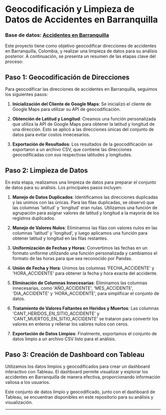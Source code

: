 # Geocodificación y Limpieza de Datos de Accidentes en Barranquilla

### Base de datos: [Accidentes en Barranquilla](https://www.datos.gov.co/Transporte/Accidentalidad-en-Barranquilla/yb9r-2dsi)

Este proyecto tiene como objetivo geocodificar direcciones de accidentes en Barranquilla, Colombia, y realizar una limpieza de datos para su análisis posterior. A continuación, se presenta un resumen de las etapas clave del proceso:

## Paso 1: Geocodificación de Direcciones

Para geocodificar las direcciones de accidentes en Barranquilla, seguimos los siguientes pasos:

1. **Inicialización del Cliente de Google Maps**: Se inicializó el cliente de Google Maps para utilizar su API de geocodificación.

2. **Obtención de Latitud y Longitud**: Creamos una función personalizada que utiliza la API de Google Maps para obtener la latitud y longitud de una dirección. Esto se aplicó a las direcciones únicas del conjunto de datos para evitar costos innecesarios.

3. **Exportación de Resultados**: Los resultados de la geocodificación se exportaron a un archivo CSV, que contiene las direcciones geocodificadas con sus respectivas latitudes y longitudes.

## Paso 2: Limpieza de Datos

En esta etapa, realizamos una limpieza de datos para preparar el conjunto de datos para su análisis. Los principales pasos incluyen:

1. **Manejo de Datos Duplicados**: Identificamos las direcciones duplicadas y las unimos con las únicas. Para las filas duplicadas, se observó que las columnas 'latitud' y 'longitud' eran nulas. Utilizamos una función de agrupación para asignar valores de latitud y longitud a la mayoría de los registros duplicados.

2. **Manejo de Valores Nulos**: Eliminamos las filas con valores nulos en las columnas 'latitud' y 'longitud', y luego aplicamos una función para obtener latitud y longitud en las filas restantes.

3. **Uniformización de Fechas y Horas**: Convertimos las fechas en un formato uniforme utilizando una función personalizada y cambiamos el formato de las horas para que sea reconocido por Pandas.

4. **Unión de Fecha y Hora**: Unimos las columnas 'FECHA_ACCIDENTE' y 'HORA_ACCIDENTE' para obtener la fecha y hora exacta del accidente.

5. **Eliminación de Columnas Innecesarias**: Eliminamos las columnas innecesarias, como 'AÑO_ACCIDENTE', 'MES_ACCIDENTE', 'DIA_ACCIDENTE' y 'HORA_ACCIDENTE', para simplificar el conjunto de datos.

6. **Tratamiento de Valores Faltantes en Heridos y Muertos**: Las columnas 'CANT_HERIDOS_EN_SITIO_ACCIDENTE' y 'CANT_MUERTOS_EN_SITIO_ACCIDENTE' se trataron para convertir los valores en enteros y rellenar los valores nulos con ceros.

7. **Exportación de Datos Limpios**: Finalmente, exportamos el conjunto de datos limpio a un archivo CSV listo para el análisis.

## Paso 3: Creación de Dashboard con Tableau

Utilizamos los datos limpios y geocodificados para crear un dashboard interactivo con Tableau. El dashboard permite visualizar y explorar los accidentes en Barranquilla de manera efectiva, proporcionando información valiosa a los usuarios.

Este conjunto de datos limpio y geocodificado, junto con el dashboard de Tableau, se encuentran disponibles en este repositorio para su análisis y visualización.

---

